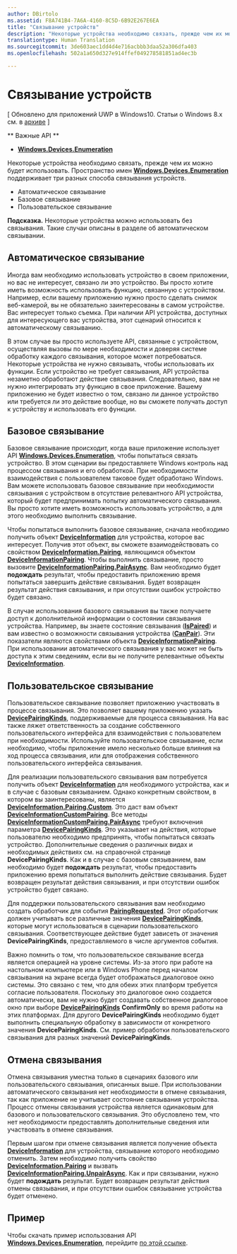 ```yaml
---
author: DBirtolo
ms.assetid: F8A741B4-7A6A-4160-8C5D-6B92E267E6EA
title: "Связывание устройств"
description: "Некоторые устройства необходимо связать, прежде чем их можно будет использовать. Пространство имен Windows.Devices.Enumeration поддерживает три разных способа связывания устройств."
translationtype: Human Translation
ms.sourcegitcommit: 3de603aec1dd4d4e716acbbb3daa52a306dfa403
ms.openlocfilehash: 502a1a650d327e914ffef049278581851ad4ec3b

---
```

# Связывание устройств

\[ Обновлено для приложений UWP в Windows10. Статьи о Windows 8.x см. в [архиве](http://go.microsoft.com/fwlink/p/?linkid=619132) \]


** Важные API **

-   [**Windows.Devices.Enumeration**](https://msdn.microsoft.com/library/windows/apps/BR225459)

Некоторые устройства необходимо связать, прежде чем их можно будет использовать. Пространство имен [**Windows.Devices.Enumeration**](https://msdn.microsoft.com/library/windows/apps/BR225459) поддерживает три разных способа связывания устройств.

-   Автоматическое связывание
-   Базовое связывание
-   Пользовательское связывание

**Подсказка.** Некоторые устройства можно использовать без связывания. Такие случаи описаны в разделе об автоматическом связывании.

 

## Автоматическое связывание


Иногда вам необходимо использовать устройство в своем приложении, но вас не интересует, связано ли это устройство. Вы просто хотите иметь возможность использовать функцию, связанную с устройством. Например, если вашему приложению нужно просто сделать снимок веб-камерой, вы не обязательно заинтересованы в самом устройстве. Вас интересует только съемка. При наличии API устройства, доступных для интересующего вас устройства, этот сценарий относится к автоматическому связыванию.

В этом случае вы просто используете API, связанные с устройством, осуществляя вызовы по мере необходимости и доверяя системе обработку каждого связывания, которое может потребоваться. Некоторые устройства не нужно связывать, чтобы использовать их функции. Если устройство не требует связывания, API устройства незаметно обработают действие связывания. Следовательно, вам не нужно интегрировать эту функцию в свое приложение. Вашему приложению не будет известно о том, связано ли данное устройство или требуется ли это действие вообще, но вы сможете получать доступ к устройству и использовать его функции.

## Базовое связывание


Базовое связывание происходит, когда ваше приложение использует API [**Windows.Devices.Enumeration**](https://msdn.microsoft.com/library/windows/apps/BR225459), чтобы попытаться связать устройство. В этом сценарии вы предоставляете Windows контроль над процессом связывания и его обработкой. При необходимости взаимодействия с пользователем таковое будет обработано Windows. Вам можете использовать базовое связывание при необходимости связывания с устройством в отсутствие релевантного API устройства, который будет предпринимать попытку автоматического связывания. Вы просто хотите иметь возможность использовать устройство, а для этого необходимо выполнить связывание.

Чтобы попытаться выполнить базовое связывание, сначала необходимо получить объект [**DeviceInformation**](https://msdn.microsoft.com/library/windows/apps/BR225393) для устройства, которое вас интересует. Получив этот объект, вы сможете взаимодействовать со свойством [**DeviceInformation.Pairing**](https://msdn.microsoft.com/library/windows/apps/windows.devices.enumeration.deviceinformation.pairing.aspx), являющимся объектом [**DeviceInformationPairing**](https://msdn.microsoft.com/library/windows/apps/windows.devices.enumeration.deviceinformation.pairing.aspx). Чтобы выполнить связывание, просто вызовите [**DeviceInformationPairing.PairAsync**](https://msdn.microsoft.com/library/windows/apps/mt608800). Вам необходимо будет **подождать** результат, чтобы предоставить приложению время попытаться завершить действие связывания. Будет возвращен результат действия связывания, и при отсутствии ошибок устройство будет связано.

В случае использования базового связывания вы также получаете доступ к дополнительной информации о состоянии связывания устройства. Например, вы знаете состояние связывания ([**IsPaired**](https://msdn.microsoft.com/library/windows/apps/windows.devices.enumeration.deviceinformation.pairing.aspx_ispaired)) и вам известно о возможности связывания устройства ([**CanPair**](https://msdn.microsoft.com/library/windows/apps/windows.devices.enumeration.deviceinformation.pairing.aspx_canpair)). Эти показатели являются свойствами объекта [**DeviceInformationPairing**](https://msdn.microsoft.com/library/windows/apps/windows.devices.enumeration.deviceinformation.pairing.aspx). При использовании автоматического связывания у вас может не быть доступа к этим сведениям, если вы не получите релевантные объекты [**DeviceInformation**](https://msdn.microsoft.com/library/windows/apps/BR225393).

## Пользовательское связывание


Пользовательское связывание позволяет приложению участвовать в процессе связывания. Это позволяет вашему приложению указать [**DevicePairingKinds**](https://msdn.microsoft.com/library/windows/apps/Mt608808), поддерживаемые для процесса связывания. На вас также ляжет ответственность за создание собственного пользовательского интерфейса для взаимодействия с пользователем при необходимости. Используйте пользовательское связывание, если необходимо, чтобы приложение имело несколько больше влияния на ход процесса связывания, или для отображения собственного пользовательского интерфейса связывания.

Для реализации пользовательского связывания вам потребуется получить объект [**DeviceInformation**](https://msdn.microsoft.com/library/windows/apps/BR225393) для необходимого устройства, как и в случае с базовым связыванием. Однако конкретным свойством, в котором вы заинтересованы, является [**DeviceInformation.Pairing.Custom**](https://msdn.microsoft.com/library/windows/apps/windows.devices.enumeration.deviceinformationpairing.custom.aspx). Это даст вам объект [**DeviceInformationCustomPairing**](https://msdn.microsoft.com/library/windows/apps/windows.devices.enumeration.deviceinformationcustompairing.aspx). Все методы [**DeviceInformationCustomPairing.PairAsync**](https://msdn.microsoft.com/library/windows/apps/windows.devices.enumeration.deviceinformationcustompairing.pairasync.aspx) требуют включения параметра [**DevicePairingKinds**](https://msdn.microsoft.com/library/windows/apps/Mt608808). Это указывает на действия, которые пользователю необходимо предпринять, чтобы попытаться связать устройство. Дополнительные сведения о различных видах и необходимых действиях см. на справочной странице **DevicePairingKinds**. Как и в случае с базовым связыванием, вам необходимо будет **подождать** результат, чтобы предоставить приложению время попытаться выполнить действие связывания. Будет возвращен результат действия связывания, и при отсутствии ошибок устройство будет связано.

Для поддержки пользовательского связывания вам необходимо создать обработчик для события [**PairingRequested**](https://msdn.microsoft.com/library/windows/apps/windows.devices.enumeration.deviceinformationcustompairing.pairingrequested.aspx). Этот обработчик должен учитывать все различные значения [**DevicePairingKinds**](https://msdn.microsoft.com/library/windows/apps/Mt608808), которые могут использоваться в сценарии пользовательского связывания. Соответствующее действие будет зависеть от значения **DevicePairingKinds**, предоставляемого в числе аргументов события.

Важно помнить о том, что пользовательское связывание всегда является операцией на уровне системы. Из-за этого при работе на настольном компьютере или в Windows Phone перед началом связывания на экране всегда будет отображаться диалоговое окно системы. Это связано с тем, что для обеих этих платформ требуется согласие пользователя. Поскольку это диалоговое окно создается автоматически, вам не нужно будет создавать собственное диалоговое окно при выборе [**DevicePairingKinds**](https://msdn.microsoft.com/library/windows/apps/Mt608808) **ConfirmOnly** во время работы на этих платформах. Для другого **DevicePairingKinds** необходимо будет выполнить специальную обработку в зависимости от конкретного значения **DevicePairingKinds**. См. пример обработки пользовательского связывания для разных значений **DevicePairingKinds**.

## Отмена связывания


Отмена связывания уместна только в сценариях базового или пользовательского связывания, описанных выше. При использовании автоматического связывания нет необходимости в отмене связывания, так как приложение не учитывает состояние связывания устройства. Процесс отмены связывания устройства является одинаковым для базового и пользовательского связывания. Это обусловлено тем, что нет необходимости предоставлять дополнительные сведения или участвовать в отмене связывания.

Первым шагом при отмене связывания является получение объекта [**DeviceInformation**](https://msdn.microsoft.com/library/windows/apps/BR225393) для устройства, связывание которого необходимо отменить. Затем необходимо получить свойство [**DeviceInformation.Pairing**](https://msdn.microsoft.com/library/windows/apps/windows.devices.enumeration.deviceinformation.pairing.aspx) и вызвать [**DeviceInformationPairing.UnpairAsync**](https://msdn.microsoft.com/library/windows/apps/windows.devices.enumeration.deviceinformationpairing.unpairasync). Как и при связывании, нужно будет **подождать** результат. Будет возвращен результат действия отмены связывания, и при отсутствии ошибок связывание устройства будет отменено.

## Пример


Чтобы скачать пример использования API [**Windows.Devices.Enumeration**](https://msdn.microsoft.com/library/windows/apps/BR225459), перейдите [по этой ссылке](http://go.microsoft.com/fwlink/?LinkID=620536).

 

 







<!--HONumber=Aug16_HO3-->


